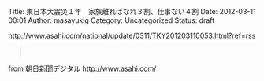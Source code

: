 Title: 東日本大震災１年　家族離ればなれ３割、仕事ない４割
Date: 2012-03-11 00:01
Author: masayukig
Category: Uncategorized
Status: draft

<http://www.asahi.com/national/update/0311/TKY201203110053.html?ref=rss>  
  
  

> 　

  
  
from 朝日新聞デジタル <http://www.asahi.com/>
